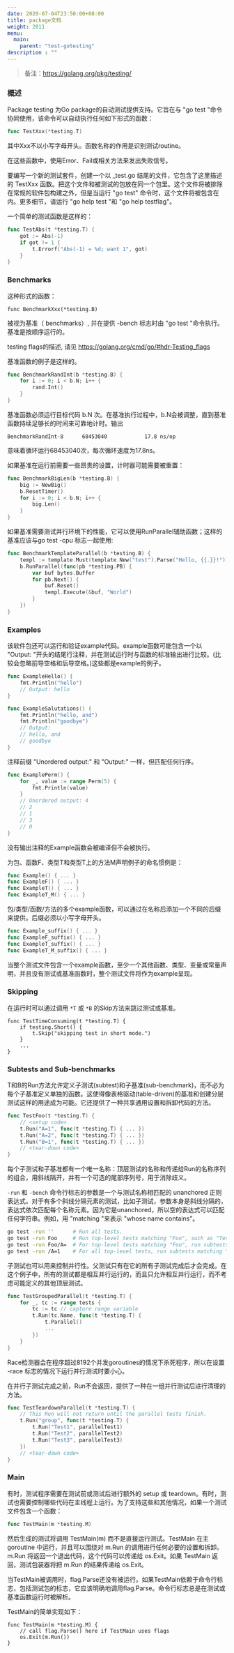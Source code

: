 ```yaml
---
date: 2020-07-04T23:50:00+08:00
title: package文档
weight: 2011
menu:
  main:
    parent: "test-gotesting"
description : ""
---
```


> 备注：https://golang.org/pkg/testing/



### 概述

Package testing 为Go package的自动测试提供支持。它旨在与 "go test "命令协同使用，该命令可以自动执行任何如下形式的函数：

```go
func TestXxx(*testing.T)
```

其中Xxx不以小写字母开头。函数名称的作用是识别测试routine。

在这些函数中，使用Error、Fail或相关方法来发出失败信号。

要编写一个新的测试套件，创建一个以 _test.go 结尾的文件，它包含了这里描述的 TestXxx 函数。把这个文件和被测试的包放在同一个包里。这个文件将被排除在常规的软件包构建之外，但是当运行 "go test" 命令时，这个文件将被包含在内。更多细节，请运行 "go help test "和 "go help testflag"。

一个简单的测试函数是这样的：

```go
func TestAbs(t *testing.T) {
    got := Abs(-1)
    if got != 1 {
        t.Errorf("Abs(-1) = %d; want 1", got)
    }
}
```

### Benchmarks

这种形式的函数：

```
func BenchmarkXxx(*testing.B)
```

被视为基准（ benchmarks）, 并在提供 -bench 标志时由 "go test "命令执行。基准是按顺序运行的。

testing flags的描述, 请见 https://golang.org/cmd/go/#hdr-Testing_flags

基准函数的例子是这样的。

```go
func BenchmarkRandInt(b *testing.B) {
    for i := 0; i < b.N; i++ {
        rand.Int()
    }
}
```

基准函数必须运行目标代码 b.N 次。在基准执行过程中，b.N会被调整，直到基准函数持续足够长的时间来可靠地计时。输出

```
BenchmarkRandInt-8   	68453040	        17.8 ns/op
```

意味着循环运行68453040次，每次循环速度为17.8ns。

如果基准在运行前需要一些昂贵的设置，计时器可能需要被重置：

```go
func BenchmarkBigLen(b *testing.B) {
    big := NewBig()
    b.ResetTimer()
    for i := 0; i < b.N; i++ {
        big.Len()
    }
}
```

如果基准需要测试并行环境下的性能，它可以使用RunParallel辅助函数；这样的基准应该与go test -cpu 标志一起使用:

```go
func BenchmarkTemplateParallel(b *testing.B) {
    templ := template.Must(template.New("test").Parse("Hello, {{.}}!"))
    b.RunParallel(func(pb *testing.PB) {
        var buf bytes.Buffer
        for pb.Next() {
            buf.Reset()
            templ.Execute(&buf, "World")
        }
    })
}
```

### Examples

该软件包还可以运行和验证example代码。example函数可能包含一个以 "Output: "开头的结尾行注释，并在测试运行时与函数的标准输出进行比较。(比较会忽略前导空格和后导空格。)这些都是example的例子。

```go
func ExampleHello() {
    fmt.Println("hello")
    // Output: hello
}

func ExampleSalutations() {
    fmt.Println("hello, and")
    fmt.Println("goodbye")
    // Output:
    // hello, and
    // goodbye
}
```

注释前缀 "Unordered output:" 和 "Output:" 一样，但匹配任何行序。

```go
func ExamplePerm() {
    for _, value := range Perm(5) {
        fmt.Println(value)
    }
    // Unordered output: 4
    // 2
    // 1
    // 3
    // 0
}
```

没有输出注释的Example函数会被编译但不会被执行。

为包、函数F、类型T和类型T上的方法M声明例子的命名惯例是：

```go
func Example() { ... }
func ExampleF() { ... }
func ExampleT() { ... }
func ExampleT_M() { ... }
```

包/类型/函数/方法的多个example函数，可以通过在名称后添加一个不同的后缀来提供。后缀必须以小写字母开头。

```go
func Example_suffix() { ... }
func ExampleF_suffix() { ... }
func ExampleT_suffix() { ... }
func ExampleT_M_suffix() { ... }
```

当整个测试文件包含一个example函数，至少一个其他函数、类型、变量或常量声明，并且没有测试或基准函数时，整个测试文件将作为example呈现。

### Skipping

在运行时可以通过调用 `*T` 或 `*B` 的Skip方法来跳过测试或基准。

```
func TestTimeConsuming(t *testing.T) {
    if testing.Short() {
        t.Skip("skipping test in short mode.")
    }
    ...
}
```

### Subtests and Sub-benchmarks

T和B的Run方法允许定义子测试(subtest)和子基准(sub-benchmark)，而不必为每个子基准定义单独的函数。这使得像表格驱动(table-driven)的基准和创建分层测试这样的用途成为可能。它还提供了一种共享通用设置和拆卸代码的方法。

```go
func TestFoo(t *testing.T) {
    // <setup code>
    t.Run("A=1", func(t *testing.T) { ... })
    t.Run("A=2", func(t *testing.T) { ... })
    t.Run("B=1", func(t *testing.T) { ... })
    // <tear-down code>
}
```

每个子测试和子基准都有一个唯一名称：顶层测试的名称和传递给Run的名称序列的组合，用斜线隔开，并有一个可选的尾部序列号，用于消除歧义。

`-run` 和 `-bench` 命令行标志的参数是一个与测试名称相匹配的 unanchored 正则表达式。对于有多个斜线分隔元素的测试，比如子测试，参数本身是斜线分隔的，表达式依次匹配每个名称元素。因为它是unanchored，所以空的表达式可以匹配任何字符串。例如，用 "matching "来表示 "whose name contains"。

```bash
go test -run ''      # Run all tests.
go test -run Foo     # Run top-level tests matching "Foo", such as "TestFooBar".
go test -run Foo/A=  # For top-level tests matching "Foo", run subtests matching "A=".
go test -run /A=1    # For all top-level tests, run subtests matching "A=1".
```

子测试也可以用来控制并行性。父测试只有在它的所有子测试完成后才会完成。在这个例子中，所有的测试都是相互并行运行的，而且只允许相互并行运行，而不考虑可能定义的其他顶层测试。

```go
func TestGroupedParallel(t *testing.T) {
    for _, tc := range tests {
        tc := tc // capture range variable
        t.Run(tc.Name, func(t *testing.T) {
            t.Parallel()
            ...
        })
    }
}
```

Race检测器会在程序超过8192个并发goroutines的情况下杀死程序，所以在设置 -race 标志的情况下运行并行测试时要小心。

在并行子测试完成之前，Run不会返回，提供了一种在一组并行测试后进行清理的方法。

```go
func TestTeardownParallel(t *testing.T) {
    // This Run will not return until the parallel tests finish.
    t.Run("group", func(t *testing.T) {
        t.Run("Test1", parallelTest1)
        t.Run("Test2", parallelTest2)
        t.Run("Test3", parallelTest3)
    })
    // <tear-down code>
}
```

### Main

有时，测试程序需要在测试前或测试后进行额外的 setup 或 teardown。有时，测试也需要控制哪些代码在主线程上运行。为了支持这些和其他情况，如果一个测试文件包含一个函数：

```go
func TestMain(m *testing.M)
```

然后生成的测试将调用 TestMain(m) 而不是直接运行测试。TestMain 在主 goroutine 中运行，并且可以围绕对 m.Run 的调用进行任何必要的设置和拆卸。m.Run 将返回一个退出代码，这个代码可以传递给 os.Exit。如果 TestMain 返回，测试包装器将把 m.Run 的结果传递给 os.Exit。

当TestMain被调用时，flag.Parse还没有被运行。如果TestMain依赖于命令行标志，包括测试包的标志，它应该明确地调用flag.Parse。命令行标志总是在测试或基准函数运行时被解析。

TestMain的简单实现如下：

```
func TestMain(m *testing.M) {
	// call flag.Parse() here if TestMain uses flags
	os.Exit(m.Run())
}
```


